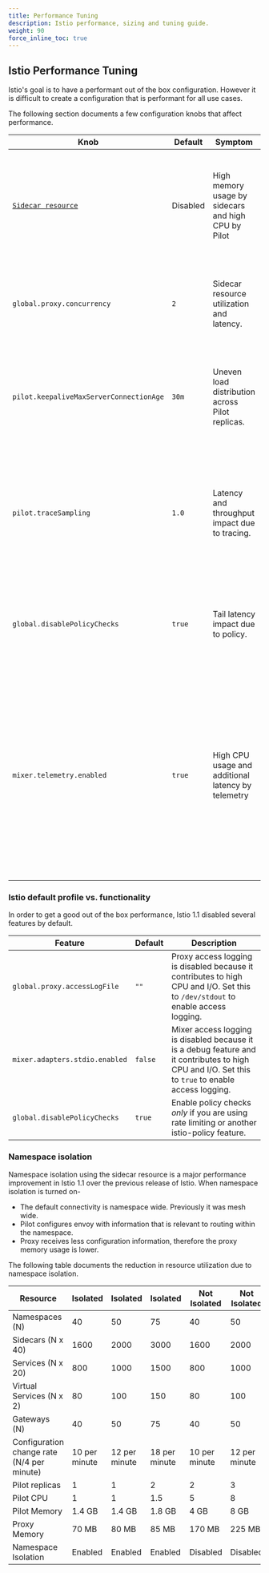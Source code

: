 ```yaml
---
title: Performance Tuning
description: Istio performance, sizing and tuning guide.
weight: 90
force_inline_toc: true
---
```

## Istio Performance Tuning

Istio's goal is to have a performant out of the box configuration.
However it is difficult to create a configuration that is performant for all use cases.

The following section documents a few configuration knobs that affect performance.

| Knob | Default | Symptom | Description |
| --- | --- | --- | --- |
| [`Sidecar resource`](/docs/reference/config/networking/v1alpha3/sidecar) | Disabled | High memory usage by sidecars and high CPU by Pilot | Enable namespace isolation to get a significant reduction in sidecar memory usage and pilot CPU usage. |
| `global.proxy.concurrency` | `2` | Sidecar resource utilization and latency.| This values should be at least equal to the number of CPU core allocated to the proxy. |
| `pilot.keepaliveMaxServerConnectionAge` | `30m` | Uneven load distribution across Pilot replicas. | Reduce this number if you want quicker balancing of load at the cost of increased system churn. |
| `pilot.traceSampling` | `1.0` |  Latency and throughput impact due to tracing. | This can be reduced further from the default. If set to 0.0%, use `x-client-trace-id` header to trace specific requests. |
| `global.disablePolicyChecks` | `true` | Tail latency impact due to policy. | Enable policy checks *only* if you are using rate limiting or another istio-policy feature.|
| `mixer.telemetry.enabled` | `true` | High CPU usage and additional latency by telemetry | Telemetry is a core part of Istio. However if you are only using the networking API and have other means of getting metrics, `istio-telemetry` can be turned off for a significant reduction in CPU usage.|

### Istio default profile vs. functionality

In order to get a good out of the box performance, Istio 1.1 disabled several features by default.

| Feature | Default | Description |
| --- | --- | --- |
| `global.proxy.accessLogFile` | `""` |  Proxy access logging is disabled because it contributes to high CPU and I/O. Set this to `/dev/stdout` to enable access logging.|
| `mixer.adapters.stdio.enabled` | `false` |  Mixer access logging is disabled because it is a debug feature and it contributes to high CPU and I/O. Set this to `true` to enable access logging.|
| `global.disablePolicyChecks` | `true` | Enable policy checks *only* if you are using rate limiting or another istio-policy feature.|

### Namespace isolation

Namespace isolation using the sidecar resource is a major performance improvement in Istio 1.1
over the previous release of Istio. When namespace isolation is turned on-

- The default connectivity is namespace wide. Previously it was mesh wide.
- Pilot configures envoy with information that is relevant to routing within the namespace.
- Proxy receives less configuration information, therefore the proxy memory usage is lower.

The following table documents the reduction in resource utilization due to namespace isolation.

| Resource | Isolated | Isolated | Isolated | Not Isolated | Not Isolated |
| --- | --- | --- | --- | --- | --- |
| Namespaces (N) | 40 | 50 | 75 | 40 | 50 |
| Sidecars (N x 40) | 1600 | 2000 | 3000 | 1600 | 2000 |
| Services (N x 20) | 800 | 1000 | 1500 | 800 | 1000 |
| Virtual Services (N x 2) | 80 | 100 | 150 | 80 | 100 |
| Gateways (N) | 40 | 50 | 75 | 40 | 50 |
| Configuration change rate (N/4 per minute) | 10 per minute | 12 per minute | 18 per minute | 10 per minute | 12 per minute |
| Pilot replicas | 1  | 1 | 2 | 2 | 3 |
| Pilot CPU      | 1  | 1 | 1.5 | 5 | 8 |
| Pilot Memory   | 1.4 GB | 1.4 GB | 1.8 GB | 4 GB | 8 GB |
| Proxy Memory   | 70 MB  | 80 MB  | 85 MB  | 170 MB | 225 MB |
| Namespace Isolation | Enabled | Enabled | Enabled | Disabled | Disabled |
